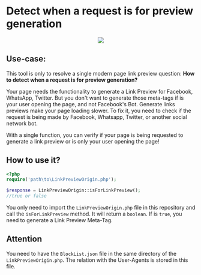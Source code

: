 # Detect when a request is for preview generation

<p align="center">
  <img src="https://raw.githubusercontent.com/brunoinds/link-preview-origin/main/LinkPreviewOrigin.png"/>
</p>

## Use-case:
This tool is only to resolve a single modern page link preview question: **How to detect when a request is for preview generation?**

Your page needs the functionality to generate a Link Preview for Facebook, WhatsApp, Twitter. But you don't want to generate those meta-tags if is your user opening the page, and not Facebook's Bot. Generate links previews make your page loading slower. 
To fix it, you need to check if the request is being made by Facebook, Whatsapp, Twitter, or another social network bot.

With a single function, you can verify if your page is being requested to generate a link preview or is only your user opening the page!

## How to use it?

```php
<?php 
require('path\to\LinkPreviewOrigin.php');

$response = LinkPreviewOrigin::isForLinkPreview();
//true or false

```
You only need to import the `LinkPreviewOrigin.php` file in this repository and call the `isForLinkPreview` method. It will return a `boolean`. If is `true`, you need to generate a Link Preview Meta-Tag.

## Attention
You need to have the `BlockList.json` file in the same directory of the `LinkPreviewOrigin.php`. The relation with the User-Agents is stored in this file.
